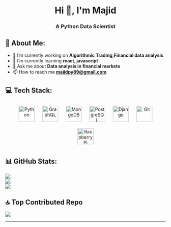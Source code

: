 <h1 align="center">Hi 👋, I'm Majid</h1>
<h3 align="center">A Python Data Scientist</h3>

## 💫 About Me:

- 🔭 I’m currently working on **Algorithmic Trading,Financial data analysis**
- 🌱 I’m currently learning **react, javascript**
- 💬 Ask me about **Data analysis in financial markets**
- 📫 How to reach me **majidpy89@gmail.com**
<!-- - 💻 All of my projects are available at
- 📄 Know about my experiences
- ⚡ Fun fact -->


<!-- <h3 align="left">🌐 Connect with me :</h3>
<p align="left">
<a href="https://dev.to/majidpy89" target="blank"><img align="center" src="https://raw.githubusercontent.com/rahuldkjain/github-profile-readme-generator/master/src/images/icons/Social/devto.svg" alt="majidpy89" height="30" width="40" /></a>
<a href="https://medium.com/@majidpy89" target="blank"><img align="center" src="https://raw.githubusercontent.com/majidpy89/majidpy89/master/src/icons/social/medium-vector-logo.svg" alt="@majidpy89" height="50" width="100" /></a>
</p> -->

## 💻 Tech Stack:

<div align="center">
<a href="https://www.python.org/" target="_blank"><img style="margin: 10px" src="https://profilinator.rishav.dev/skills-assets/python-original.svg" alt="Python" height="50" /></a>
<a href="https://graphql.org/" target="_blank"><img style="margin: 10px" src="https://profilinator.rishav.dev/skills-assets/graphql.png" alt="GraphQL" height="50" /></a>
<a href="https://www.mongodb.com/" target="_blank"><img style="margin: 10px" src="https://profilinator.rishav.dev/skills-assets/mongodb-original-wordmark.svg" alt="MongoDB" height="50" /></a>
<a href="https://www.postgresql.org/" target="_blank"><img style="margin: 10px" src="https://profilinator.rishav.dev/skills-assets/postgresql-original-wordmark.svg" alt="PostgreSQL" height="50" /></a>
<a href="https://www.djangoproject.com/" target="_blank"><img style="margin: 10px" src="https://profilinator.rishav.dev/skills-assets/django-original.svg" alt="Django" height="50" /></a>
<a href="https://github.com/" target="_blank"><img style="margin: 10px" src="https://profilinator.rishav.dev/skills-assets/git-scm-icon.svg" alt="Git" height="50" /></a>
<a href="https://www.raspberrypi.org/" target="_blank"><img style="margin: 10px" src="https://profilinator.rishav.dev/skills-assets/raspberrypi.png" alt="Raspberry Pi" height="50" /></a>
</div>

## 📊 GitHub Stats:

![](https://github-readme-stats.vercel.app/api?username=MajidShajari&theme=shades-of-purple&hide_border=false&include_all_commits=true&count_private=false)<br/>
![](https://github-readme-streak-stats.herokuapp.com/?user=MajidShajari&theme=shades-of-purple&hide_border=false)<br/>
![](https://github-readme-stats.vercel.app/api/top-langs/?username=MajidShajari&theme=shades-of-purple&hide_border=false&include_all_commits=true&count_private=false&layout=compact)

<!-- ## 🏆 GitHub Trophies
![](https://github-profile-trophy.vercel.app/?username=MajidShajari&theme=onedark&no-frame=false&no-bg=false&margin-w=4) -->

<!-- ### ✍️ Random Dev Quote
![](https://quotes-github-readme.vercel.app/api?type=horizontal&theme=radical) -->

## 🔝 Top Contributed Repo

![](https://github-contributor-stats.vercel.app/api?username=MajidShajari&limit=5&theme=onedark&combine_all_yearly_contributions=true)

---

<!-- [![](https://visitcount.itsvg.in/api?id=MajidShajari&icon=7&color=11)](https://visitcount.itsvg.in) -->

